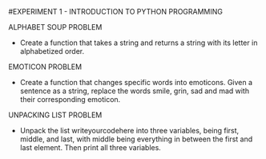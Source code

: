 #EXPERIMENT 1 - INTRODUCTION TO PYTHON PROGRAMMING

ALPHABET SOUP PROBLEM
- Create a function that takes a string and returns a string with its letter in alphabetized order.

EMOTICON PROBLEM
- Create a function that changes specific words into emoticons. Given a sentence as a string, replace the words smile, grin, sad and mad with their corresponding emoticon.

UNPACKING LIST PROBLEM
- Unpack the list writeyourcodehere into three variables, being first, middle, and last, with middle being everything in between the first and last element. Then print all three variables.


